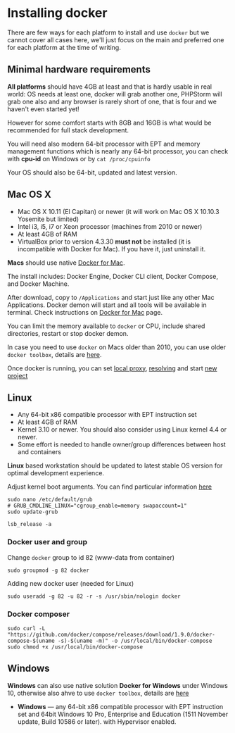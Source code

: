 # Installing docker

There are few ways for each platform to install and use `docker` but we cannot cover all cases here, we'll just focus on the main and preferred one for each platform at the time of writing.

## Minimal hardware requirements

**All platforms** should have 4GB at least and that is hardly usable in real world: OS needs at least one, docker will grab another one, PHPStorm will grab one also and any browser is rarely short of one, that is four and we haven't even started yet!

However for some comfort starts with 8GB and 16GB is what would be recommended for full stack development.

You will need also modern 64-bit processor with EPT and memory management functions which is nearly any 64-bit processor, you can check with **cpu-id** on Windows or by `cat /proc/cpuinfo`

Your OS should also be 64-bit, updated and latest version.

## Mac OS X

* Mac OS X 10.11 (El Capitan) or newer (it will work on Mac OS X 10.10.3 Yosemite but limited)
* Intel i3, i5, i7 or Xeon processor (machines from 2010 or newer)
* At least 4GB of RAM
* VirtualBox prior to version 4.3.30 **must not** be installed (it is incompatible with Docker for Mac). If you have it, just uninstall it.

**Macs** should use native [Docker for Mac](https://docs.docker.com/docker-for-mac/).

The install includes: Docker Engine, Docker CLI client, Docker Compose, and Docker Machine.

After download, copy to `/Applications` and start just like any other Mac Applications. Docker demon will start and all tools will be available in terminal. Check instructions on [Docker for Mac](https://docs.docker.com/docker-for-mac/) page.

You can limit the memory available to `docker` or CPU, include shared directories, restart or stop docker demon.

In case you need to use `docker` on Macs older than 2010, you can use older `docker toolbox`, details are [here](https://www.docker.com/products/docker-toolbox).

Once docker is running, you can set [local proxy](local_proxy.md), [resolving](resolving.md) and start [new project](quickstart.md)

## Linux

* Any 64-bit x86 compatible processor with EPT instruction set
* At least 4GB of RAM
* Kernel 3.10 or newer. You should also consider using Linux kernel 4.4 or newer.
* Some effort is needed to handle owner/group differences between host and containers

**Linux** based workstation should be updated to latest stable OS version for optimal development experience.

Adjust kernel boot arguments. You can find particular information [here](https://docs.docker.com/engine/installation/linux/)

    sudo nano /etc/default/grub
    # GRUB_CMDLINE_LINUX="cgroup_enable=memory swapaccount=1"
    sudo update-grub

    lsb_release -a


### Docker user and group

Change `docker` group to id 82 (www-data from container)

    sudo groupmod -g 82 docker

Adding new docker user (needed for Linux)

    sudo useradd -g 82 -u 82 -r -s /usr/sbin/nologin docker

### Docker composer

    sudo curl -L "https://github.com/docker/compose/releases/download/1.9.0/docker-compose-$(uname -s)-$(uname -m)" -o /usr/local/bin/docker-compose
    sudo chmod +x /usr/local/bin/docker-compose

## Windows

**Windows** can also use native solution **Docker for Windows** under Windows 10, otherwise also ahve to use `docker toolbox`, details are [here](https://docs.docker.com/engine/installation/windows/)

* **Windows** — any 64-bit x86 compatible processor with EPT instruction set and 64bit Windows 10 Pro, Enterprise and Education (1511 November update, Build 10586 or later). with Hypervisor enabled.

